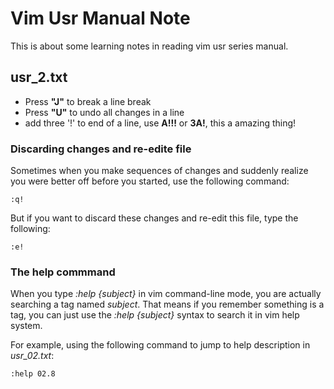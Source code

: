 # Vim Usr Manual Note

This is about some learning notes in reading vim usr series manual.

## usr_2.txt
- Press **"J"** to break a line break
- Press **"U"** to undo all changes in a line
- add three '!' to end of a line, use **A!!!<Esc>** or **3A!<Esc>**, this a amazing thing!

### Discarding changes and re-edite file
Sometimes when you make sequences of changes and suddenly realize you were better off before
you started, use the following command:
```
:q!
```

But if you want to discard these changes and re-edit this file, type the following:
```
:e!
```

### The help commmand

When you type *:help {subject}* in vim command-line mode, you are actually searching a tag named *subject*.
That means if you remember something is a tag, you can just use the *:help {subject}* syntax to search it in vim help system.

For example, using the following command to jump to help description in *usr_02.txt*:
```
:help 02.8
```

